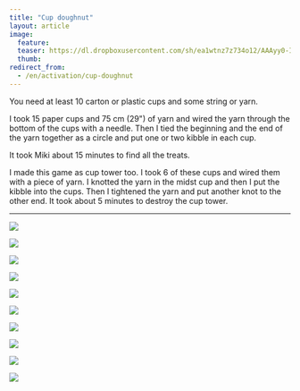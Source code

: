 ```yaml
---
title: "Cup doughnut"
layout: article
image:
  feature:
  teaser: https://dl.dropboxusercontent.com/sh/ea1wtnz7z734o12/AAAyy0-IboH57RQIhdypoPtLa/aktivointi/mukidonitsi/DSC38826-245px.jpg
  thumb:
redirect_from:
  - /en/activation/cup-doughnut
---
```


You need at least 10 carton or plastic cups and some string or yarn.

I took 15 paper cups and 75 cm (29") of yarn and wired the yarn through the bottom of the cups with a needle. Then I tied the beginning and the end of the yarn together as a circle and put one or two kibble in each cup.

It took Miki about 15 minutes to find all the treats.

I made this game as cup tower too. I took 6 of these cups and wired them with a piece of yarn. I knotted the yarn in the midst cup and then I put the kibble into the cups. Then I tightened the yarn and put another knot to the other end. It took about 5 minutes to destroy the cup tower.

---

[![](https://dl.dropboxusercontent.com/sh/ea1wtnz7z734o12/AAAnAJxbNwuWMp5buprXMAEFa/aktivointi/mukidonitsi/DSC38826-800px.jpg)](https://dl.dropboxusercontent.com/sh/ea1wtnz7z734o12/AADkw4xySqkflNTUPlVhO4coa/aktivointi/mukidonitsi/DSC38826.jpg)

[![](https://dl.dropboxusercontent.com/sh/ea1wtnz7z734o12/AABgPsA9Enl33EQgtHKuvZOIa/aktivointi/mukidonitsi/DSC38828-800px.jpg)](https://dl.dropboxusercontent.com/sh/ea1wtnz7z734o12/AAAX0d2p5rotULtHYwC27Ifoa/aktivointi/mukidonitsi/DSC38828.jpg)

[![](https://dl.dropboxusercontent.com/sh/ea1wtnz7z734o12/AADHqE2nJqcjNyKMOY1Jml5xa/aktivointi/mukidonitsi/DSC38847-800px.jpg)](https://dl.dropboxusercontent.com/sh/ea1wtnz7z734o12/AACJfP9BSmsGiv0liXSmr982a/aktivointi/mukidonitsi/DSC38847.jpg)

[![](https://dl.dropboxusercontent.com/sh/ea1wtnz7z734o12/AABZsCVRRmrgFQb_YnLvgShPa/aktivointi/mukidonitsi/DSC38923-800px.jpg)](https://dl.dropboxusercontent.com/sh/ea1wtnz7z734o12/AABpuKZXcaqCKILZGlRLMS2ma/aktivointi/mukidonitsi/DSC38923.jpg)

[![](https://dl.dropboxusercontent.com/sh/ea1wtnz7z734o12/AABnFonhbwrAUTm5RX1LmNmIa/aktivointi/mukidonitsi/DSC38964-800px.jpg)](https://dl.dropboxusercontent.com/sh/ea1wtnz7z734o12/AAA15K1MrbXYN81QKrGOo0PWa/aktivointi/mukidonitsi/DSC38964.jpg)

[![](https://dl.dropboxusercontent.com/sh/ea1wtnz7z734o12/AACsKyV_HsQ1LQxCIGjBNaD1a/aktivointi/mukidonitsi/DSC39079-800px.jpg)](https://dl.dropboxusercontent.com/sh/ea1wtnz7z734o12/AAAbvu0Lf5OYZ-3W6dhlVTv8a/aktivointi/mukidonitsi/DSC39079.jpg)

[![](https://dl.dropboxusercontent.com/sh/ea1wtnz7z734o12/AADyv5xEO-99XWRaSO9LVw3Oa/aktivointi/mukidonitsi/DSC39125-800px.jpg)](https://dl.dropboxusercontent.com/sh/ea1wtnz7z734o12/AABUIjyL0JzTQ3DVLZbKeO9Ea/aktivointi/mukidonitsi/DSC39125.jpg)

[![](https://dl.dropboxusercontent.com/sh/ea1wtnz7z734o12/AACp-b82XqSVKk-0-qvOzSYCa/aktivointi/mukidonitsi/DSC40762-800px.jpg)](https://dl.dropboxusercontent.com/sh/ea1wtnz7z734o12/AAACTrG7BxWip5YvhzW9bDPSa/aktivointi/mukidonitsi/DSC40762.jpg)

[![](https://dl.dropboxusercontent.com/sh/ea1wtnz7z734o12/AABb6WEz9jPXjxZd-EXBaHHla/aktivointi/mukidonitsi/DSC40773-800px.jpg)](https://dl.dropboxusercontent.com/sh/ea1wtnz7z734o12/AAAF-64RSgH90ib19vGEfOjga/aktivointi/mukidonitsi/DSC40773.jpg)

[![](https://dl.dropboxusercontent.com/sh/ea1wtnz7z734o12/AACIWr5UH31vyEP7egkK3asja/aktivointi/mukidonitsi/DSC40815-800px.jpg)](https://dl.dropboxusercontent.com/sh/ea1wtnz7z734o12/AACwsFlXIjl1-BfpZiaWET5Ia/aktivointi/mukidonitsi/DSC40815.jpg)
